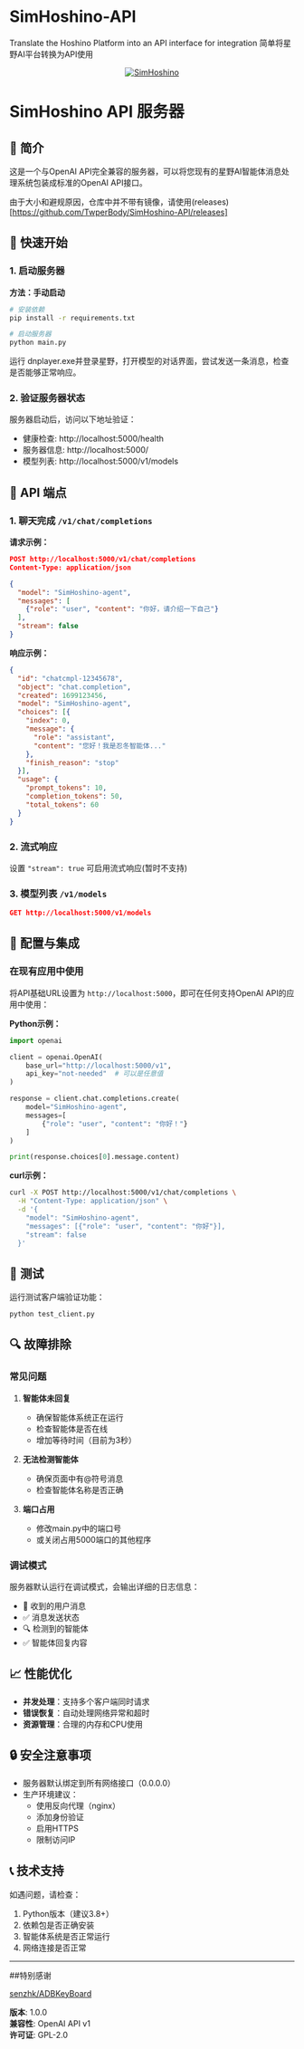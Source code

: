 # SimHoshino-API
Translate the Hoshino Platform into an API interface for integration 简单将星野AI平台转换为API使用

<p align="center">
<a href="https://github.com/TwperBody/SimHoshino-API">
<img src="https://github.com/TwperBody/SimHoshino-API/blob/main/sim.png" alt="SimHoshino"/>
</a>

# SimHoshino API 服务器

## 📖 简介

这是一个与OpenAI API完全兼容的服务器，可以将您现有的星野AI智能体消息处理系统包装成标准的OpenAI API接口。

由于大小和避规原因，仓库中并不带有镜像，请使用(releases)[https://github.com/TwperBody/SimHoshino-API/releases]
## 🚀 快速开始

### 1. 启动服务器

**方法：手动启动**
```bash
# 安装依赖
pip install -r requirements.txt

# 启动服务器
python main.py
```
运行 dnplayer.exe并登录星野，打开模型的对话界面，尝试发送一条消息，检查是否能够正常响应。


### 2. 验证服务器状态

服务器启动后，访问以下地址验证：
- 健康检查: http://localhost:5000/health
- 服务器信息: http://localhost:5000/
- 模型列表: http://localhost:5000/v1/models

## 📡 API 端点

### 1. 聊天完成 `/v1/chat/completions`

**请求示例：**
```json
POST http://localhost:5000/v1/chat/completions
Content-Type: application/json

{
  "model": "SimHoshino-agent",
  "messages": [
    {"role": "user", "content": "你好，请介绍一下自己"}
  ],
  "stream": false
}
```

**响应示例：**
```json
{
  "id": "chatcmpl-12345678",
  "object": "chat.completion",
  "created": 1699123456,
  "model": "SimHoshino-agent",
  "choices": [{
    "index": 0,
    "message": {
      "role": "assistant",
      "content": "您好！我是忍冬智能体..."
    },
    "finish_reason": "stop"
  }],
  "usage": {
    "prompt_tokens": 10,
    "completion_tokens": 50,
    "total_tokens": 60
  }
}
```

### 2. 流式响应

设置 `"stream": true` 可启用流式响应(暂时不支持)


### 3. 模型列表 `/v1/models`

```json
GET http://localhost:5000/v1/models
```

## 🔧 配置与集成

### 在现有应用中使用

将API基础URL设置为 `http://localhost:5000`，即可在任何支持OpenAI API的应用中使用：

**Python示例：**
```python
import openai

client = openai.OpenAI(
    base_url="http://localhost:5000/v1",
    api_key="not-needed"  # 可以是任意值
)

response = client.chat.completions.create(
    model="SimHoshino-agent",
    messages=[
        {"role": "user", "content": "你好！"}
    ]
)

print(response.choices[0].message.content)
```

**curl示例：**
```bash
curl -X POST http://localhost:5000/v1/chat/completions \
  -H "Content-Type: application/json" \
  -d '{
    "model": "SimHoshino-agent",
    "messages": [{"role": "user", "content": "你好"}],
    "stream": false
  }'
```

## 🧪 测试

运行测试客户端验证功能：
```bash
python test_client.py
```

## 🔍 故障排除

### 常见问题

1. **智能体未回复**
   - 确保智能体系统正在运行
   - 检查智能体是否在线
   - 增加等待时间（目前为3秒）

2. **无法检测智能体**
   - 确保页面中有@符号消息
   - 检查智能体名称是否正确

3. **端口占用**
   - 修改main.py中的端口号
   - 或关闭占用5000端口的其他程序

### 调试模式

服务器默认运行在调试模式，会输出详细的日志信息：
- 📨 收到的用户消息
- ✅ 消息发送状态
- 🔍 检测到的智能体
- ✅ 智能体回复内容

## 📈 性能优化

- **并发处理**：支持多个客户端同时请求
- **错误恢复**：自动处理网络异常和超时
- **资源管理**：合理的内存和CPU使用

## 🔒 安全注意事项

- 服务器默认绑定到所有网络接口（0.0.0.0）
- 生产环境建议：
  - 使用反向代理（nginx）
  - 添加身份验证
  - 启用HTTPS
  - 限制访问IP

## 📞 技术支持

如遇问题，请检查：
1. Python版本（建议3.8+）
2. 依赖包是否正确安装
3. 智能体系统是否正常运行
4. 网络连接是否正常

---

##特别感谢

[senzhk/ADBKeyBoard](https://github.com/senzhk/ADBKeyBoard/tree/master?tab=GPL-2.0-1-ov-file)


**版本**: 1.0.0  
**兼容性**: OpenAI API v1  
**许可证**: GPL-2.0
